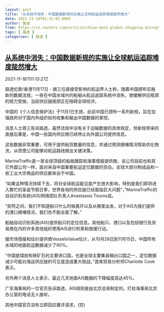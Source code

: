 ```yaml
---
layout: post
title: "从系统中消失：中国数据新规的实施让全球航运追踪难度陡然增大"
date: 2021-11-18T01:31:02.000Z
author: 路透
from: https://cn.reuters.com/article/china-data-global-shipping-disruption-11-idCNKBS2I3031
tags: [ 路透 ]
categories: [ 路透 ]
---
```

<!--1637199062000-->
[从系统中消失：中国数据新规的实施让全球航运追踪难度陡然增大](https://cn.reuters.com/article/china-data-global-shipping-disruption-11-idCNKBS2I3031)
------

<div>
<div><i>2021-11-18T01:13:27Z</i></div><p>路透伦敦/香港11月17日 - 据三位直接受影响的航运界人士称，随着中国颁布实施新的数据法规，一些在中国水域内的船舶从航运追踪系统中消失，使缓解供应瓶颈的努力受挫。当前供应链瓶颈正在阻碍全球经济。</p><p>中国的《个人信息保护法》于11月1日生效，此前中国已颁布一系列新规，旨在加强政府对于国内外组织如何收集和输出中国数据的掌控。</p><p>消息人士周三告诉路透，虽然法规中没有关于运输数据的具体规定，但新规带来的直接后果是，中国一些国内供应商已经停止向外国公司提供信息。</p><p>这些数据非常重要，可用于提供船货数量的信息，并通过预测拥堵情况帮助优化物流，从而使公司能够对航运路线做出关键决策。</p><p>MarineTraffic是一家全球顶级的船舶跟踪和海事情报提供商，该公司目前也和其它外国公司一样，面对来自中国重要航运定位数据的空白。全球大部分制成品和一些工业大宗商品的供应都来自于中国。</p><p>“如果这种情况持续下去，将对全球航运能见度产生很大影响，特别是我们即将进入繁忙的圣诞节假日季，世界各地的供应链已经面临巨大问题”，”MarineTraffic的自动识别系统(AIS)网络团队负责人Anastassis Touros说。</p><p>“突然之间，我们不知道船只什么时候离开以及从哪里出发，对于AIS为我们提供的港口拥堵情况，我们也不能全面了解。”</p><p>船舶自动识别系统(AIS)提供船只的定位信息。其他船只、港口以及包括银行及贸易商在内的许多其他组织使用AIS进行检索和救援行动。</p><p>据市场情报和估价提供商VesselsValue估计，从10月28日到11月15日，中国所有水域的地面航运数据减少了90%。</p><p>“中国是煤炭和铁矿石的主要进口国，也是全球主要集装箱出口国之一，定位数据减少可能对海运供应链的可见度造成重大挑战，”首席贸易分析师Charlotte Cook表示。</p><p>另外两个消息人士表示，最近几天地面AIS数据的下降幅度高达45%。</p><p>广东海事局的一位官员告诉路透，AIS规则是由北京总局制定的。打给海事局北京办公室的电话无人接听。</p><p>其他中国官员没有立即回应置评请求。(完)</p>
</div>
